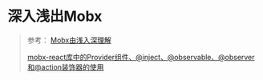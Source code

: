 # 深入浅出Mobx





> 参考：
> [Mobx由浅入深理解](https://baijiahao.baidu.com/s?id=1704243263918941293&wfr=spider&for=pc)
>
> [mobx-react库中的Provider组件、@inject、@observable、@observer和@action装饰器的使用](https://blog.csdn.net/qq_43491495/article/details/135168138)

